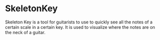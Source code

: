 # SkeletonKey

Skeleton Key is a tool for guitarists to use to quickly see all the notes of a certain scale in a certain key.
It is used to visualize where the notes are on the neck of a guitar.